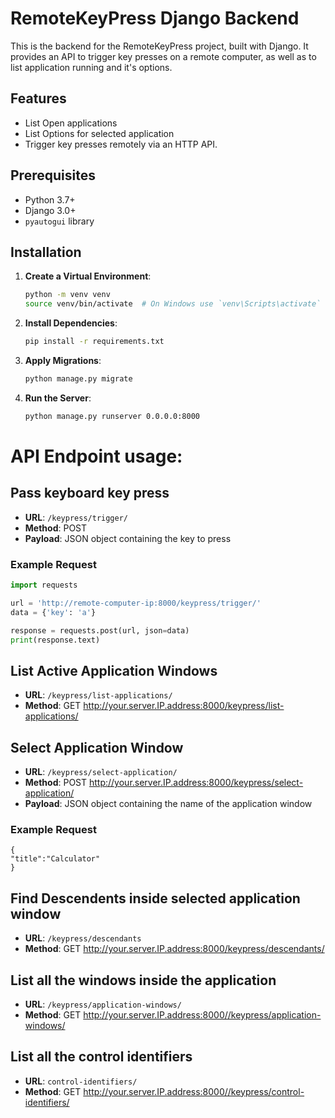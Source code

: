 # RemoteKeyPress Django Backend

This is the backend for the RemoteKeyPress project, built with Django. It provides an API to trigger key presses on a remote computer, as well as to list application running and it's options.

## Features

- List Open applications
- List Options for selected application
- Trigger key presses remotely via an HTTP API.

## Prerequisites

- Python 3.7+
- Django 3.0+
- `pyautogui` library

## Installation

1. **Create a Virtual Environment**:

   ```bash
   python -m venv venv
   source venv/bin/activate  # On Windows use `venv\Scripts\activate`
   ```

2. **Install Dependencies**:

   ```bash
   pip install -r requirements.txt
   ```

3. **Apply Migrations**:

   ```bash
   python manage.py migrate
   ```

4. **Run the Server**:
   ```bash
   python manage.py runserver 0.0.0.0:8000
   ```

# API Endpoint usage:

## Pass keyboard key press

- **URL**: `/keypress/trigger/`
- **Method**: POST
- **Payload**: JSON object containing the key to press

### Example Request

```python
import requests

url = 'http://remote-computer-ip:8000/keypress/trigger/'
data = {'key': 'a'}

response = requests.post(url, json=data)
print(response.text)
```

## List Active Application Windows

- **URL**: `/keypress/list-applications/`
- **Method**: GET http://your.server.IP.address:8000/keypress/list-applications/

## Select Application Window

- **URL**: `/keypress/select-application/`
- **Method**: POST http://your.server.IP.address:8000/keypress/select-application/
- **Payload**: JSON object containing the name of the application window

### Example Request

```
{
"title":"Calculator"
}
```

## Find Descendents inside selected application window

- **URL**: `/keypress/descendants`
- **Method**: GET http://your.server.IP.address:8000/keypress/descendants/

## List all the windows inside the application

- **URL**: `/keypress/application-windows/`
- **Method**: GET http://your.server.IP.address:8000//keypress/application-windows/

## List all the control identifiers

- **URL**: `control-identifiers/`
- **Method**: GET http://your.server.IP.address:8000//keypress/control-identifiers/
